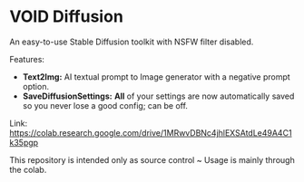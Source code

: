 # VOID Diffusion
An easy-to-use Stable Diffusion toolkit with NSFW filter disabled.

Features:
- **Text2Img:** AI textual prompt to Image generator with a negative prompt option.
- **SaveDiffusionSettings:** **All** of your settings are now automatically saved so you never lose a good config; can be off.

Link: https://colab.research.google.com/drive/1MRwvDBNc4jhlEXSAtdLe49A4C1k35pgp

This repository is intended only as source control ~ Usage is mainly through the colab.
